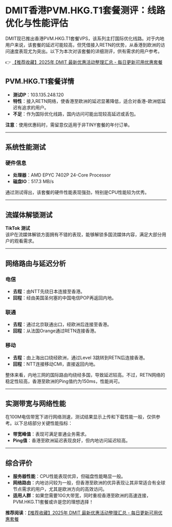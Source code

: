 # DMIT香港PVM.HKG.T1套餐测评：线路优化与性能评估

DMIT现已推出香港PVM.HKG.T1套餐VPS，该系列主打国际优化线路。对于内地用户来说，该套餐的延迟可能较高，但凭借接入RETN的优势，从香港到欧洲的访问速度表现尤为突出。以下为本次对该套餐的详细测评，供有需求的用户参考。

👉 [【推荐收藏】2025年 DMIT 最新优惠活动整理汇总 - 每日更新可用优惠套餐](https://bit.ly/dmit_coupon)

## PVM.HKG.T1套餐详情

- **测试IP**：103.135.248.120  
- **特性**：接入RETN网络，使香港至欧洲的延迟显著降低，适合对香港-欧洲低延迟有追求的用户。  
- **不足**：作为国际优化线路，国内访问可能出现较高延迟或丢包。

**注意**：使用优惠码时，需留意仅适用于非TINY套餐的年付订单。

---

## 系统性能测试

### 硬件信息
- **处理器**：AMD EPYC 7402P 24-Core Processor  
- **磁盘IO**：517.3 MB/s  

通过测试得出，该套餐的硬件性能表现强劲，特别是CPU性能较为优秀。

---

## 流媒体解锁测试

**TikTok 测试**  
该IP在流媒体解锁方面拥有不错的表现，能够解锁多国流媒体内容，满足大部分用户的观看需求。

---

## 网络路由与延迟分析

### 电信
- **去程**：由NTT先绕日本连接至香港。  
- **回程**：经由美国圣何塞的中国电信POP再返回内地。

### 联通
- **去程**：通过北京联通出口，经欧洲后连接至香港。  
- **回程**：从法国Orange通过RETN连接香港。

### 移动
- **去程**：由上海出口绕经欧洲，通过Level 3跳转到RETN后连接香港。  
- **回程**：NTT连接移动CMI，直接返回内地。

整体来看，内地三网的国际路由均绕经多国，导致延迟较高。不过，RETN网络的稳定性较高，香港至欧洲的Ping值约为150ms，性能尚可。

---

## 实测带宽与网络性能

在100M电信带宽下进行网络测速，测试结果显示上传和下载性能一般，仅供参考。以下总结部分关键性能指标：  
- **带宽峰值**：表现可满足普通业务需求。  
- **Ping值**：香港至欧洲延迟表现良好，但内地访问延迟较高。

---

## 综合评价

- **服务器性能**：CPU性能表现优异，但磁盘性能略显一般。  
- **网络路由**：内地访问较为一般，但香港至欧洲的优异表现让其非常适合有全球节点需求的用户，尤其是欧洲方向的高效访问。  
- **适用人群**：如果您需要10G大带宽，同时重视香港至欧洲的高速连接，PVM.HKG.T1套餐或许是您的理想选择！

**推荐阅读**：[【推荐收藏】2025年 DMIT 最新优惠活动整理汇总 - 每日更新可用优惠套餐](https://bit.ly/dmit_coupon)